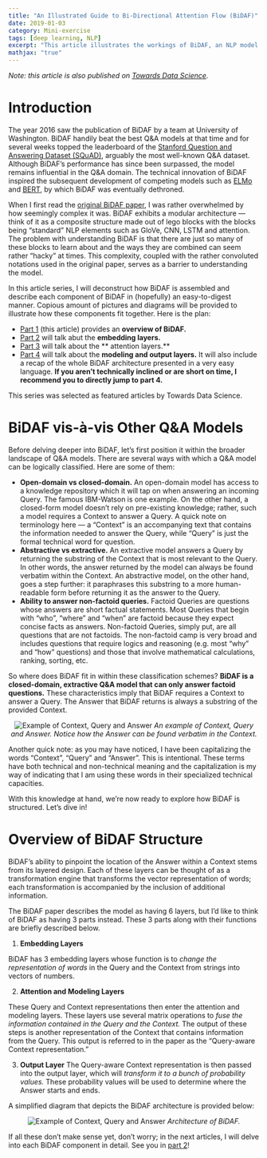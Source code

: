 ```yaml
---
title: "An Illustrated Guide to Bi-Directional Attention Flow (BiDAF)"
date: 2019-01-03
category: Mini-exercise
tags: [deep learning, NLP]
excerpt: "This article illustrates the workings of BiDAF, an NLP model that has pushed the envelope in the Question and Answer domain."
mathjax: "true"
---
```


*Note: this article is also published on [Towards Data Science](https://towardsdatascience.com/the-definitive-guide-to-bi-directional-attention-flow-d0e96e9e666b)*.


# Introduction
The year 2016 saw the publication of BiDAF by a team at University of Washington. BiDAF handily beat the best Q&A models at that time and for several weeks topped the leaderboard of the [Stanford Question and Answering Dataset (SQuAD)](https://rajpurkar.github.io/SQuAD-explorer/), arguably the most well-known Q&A dataset. Although BiDAF’s performance has since been surpassed, the model remains influential in the Q&A domain. The technical innovation of BiDAF inspired the subsequent development of competing models such as [ELMo](https://arxiv.org/abs/1802.05365) and [BERT](https://arxiv.org/abs/1810.04805), by which BiDAF was eventually dethroned.

When I first read the [original BiDAF paper](https://arxiv.org/abs/1611.01603), I was rather overwhelmed by how seemingly complex it was. BiDAF exhibits a modular architecture — think of it as a composite structure made out of lego blocks with the blocks being “standard” NLP elements such as GloVe, CNN, LSTM and attention. The problem with understanding BiDAF is that there are just so many of these blocks to learn about and the ways they are combined can seem rather “hacky” at times. This complexity, coupled with the rather convoluted notations used in the original paper, serves as a barrier to understanding the model.

In this article series, I will deconstruct how BiDAF is assembled and describe each component of BiDAF in (hopefully) an easy-to-digest manner. Copious amount of pictures and diagrams will be provided to illustrate how these components fit together.
Here is the plan:
- [Part 1](https://towardsdatascience.com/the-definitive-guide-to-bi-directional-attention-flow-d0e96e9e666b) (this article) provides an **overview of BiDAF.**
- [Part 2](https://medium.com/@meraldo.antonio/the-definitive-guide-to-bidaf-part-2-word-embedding-character-embedding-and-contextual-c151fc4f05bb) will talk abut the **embedding layers.**
- [Part 3](https://medium.com/@meraldo.antonio/the-definitive-guide-to-bidaf-part-3-attention-92352bbdcb07) will talk about the ** attention layers.**
- [Part 4](https://towardsdatascience.com/modeling-and-output-layers-in-bidaf-an-illustrated-guide-with-minions-f2e101a10d83) will talk about the **modeling and output layers.** It will also include a recap of the whole BiDAF architecture presented in a very easy language. **If you aren’t technically inclined or are short on time, I recommend you to directly jump to part 4.**

This series was selected as featured articles by Towards Data Science.

# BiDAF vis-à-vis Other Q&A Models

Before delving deeper into BiDAF, let’s first position it within the broader landscape of Q&A models. There are several ways with which a Q&A model can be logically classified. Here are some of them:

- **Open-domain vs closed-domain.**  An open-domain model has access to a knowledge repository which it will tap on when answering an incoming Query. The famous IBM-Watson is one example. On the other hand, a closed-form model doesn’t rely on pre-existing knowledge; rather, such a model requires a Context to answer a Query. A quick note on terminology here — a “Context” is an accompanying text that contains the information needed to answer the Query, while “Query” is just the formal technical word for question.
- **Abstractive vs extractive.** An extractive model answers a Query by returning the substring of the Context that is most relevant to the Query. In other words, the answer returned by the model can always be found verbatim within the Context. An abstractive model, on the other hand, goes a step further: it paraphrases this substring to a more human-readable form before returning it as the answer to the Query.
- **Ability to answer non-factoid queries.** Factoid Queries are questions whose answers are short factual statements. Most Queries that begin with “who”, “where” and “when” are factoid because they expect concise facts as answers. Non-factoid Queries, simply put, are all questions that are not factoids. The non-factoid camp is very broad and includes questions that require logics and reasoning (e.g. most “why” and “how” questions) and those that involve mathematical calculations, ranking, sorting, etc.


So where does BiDAF fit in within these classification schemes? **BiDAF is a closed-domain, extractive Q&A model that can only answer factoid questions.** These characteristics imply that BiDAF requires a Context to answer a Query. The Answer that BiDAF returns is always a substring of the provided Context.

<p style="text-align: center;">
<img src="https://miro.medium.com/max/933/1*bwHzr3hBsXMaTyzA-c0J2g.png" alt="Example of Context, Query and Answer">
<i>An example of Context, Query and Answer. Notice how the Answer can be found verbatim in the Context.</i>
</p>

Another quick note: as you may have noticed, I have been capitalizing the words “Context”, “Query” and “Answer”. This is intentional. These terms have both technical and non-technical meaning and the capitalization is my way of indicating that I am using these words in their specialized technical capacities.

With this knowledge at hand, we’re now ready to explore how BiDAF is structured. Let’s dive in!

# Overview of BiDAF Structure

BiDAF’s ability to pinpoint the location of the Answer within a Context stems from its layered design. Each of these layers can be thought of as a transformation engine that transforms the vector representation of words; each transformation is accompanied by the inclusion of additional information.

The BiDAF paper describes the model as having 6 layers, but I’d like to think of BiDAF as having 3 parts instead. These 3 parts along with their functions are briefly described below.

1. **Embedding Layers**

BiDAF has 3 embedding layers whose function is to *change the representation of words* in the Query and the Context from strings into vectors of numbers.

2. **Attention and Modeling Layers**

These Query and Context representations then enter the attention and modeling layers. These layers use several matrix operations to *fuse the information contained in the Query and the Context.* The output of these steps is another representation of the Context that contains information from the Query. This output is referred to in the paper as the “Query-aware Context representation.”

3. **Output Layer**
The Query-aware Context representation is then passed into the output layer, which will *transform it to a bunch of probability values.* These probability values will be used to determine where the Answer starts and ends.

A simplified diagram that depicts the BiDAF architecture is provided below:

<p style="text-align: center;">
<img src="https://miro.medium.com/max/7958/1*28SxjikSqEx92liYeC1yjg.jpeg" alt="Example of Context, Query and Answer">
<i>Architecture of BiDAF.</i>
</p>

If all these don’t make sense yet, don’t worry; in the next articles, I will delve into each BiDAF component in detail. See you in [part 2](https://medium.com/@meraldo.antonio/the-definitive-guide-to-bidaf-part-2-word-embedding-character-embedding-and-contextual-c151fc4f05bb)!
